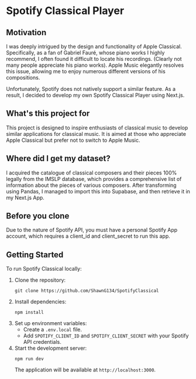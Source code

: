 # Spotify Classical Player


## Motivation
I was deeply intrigued by the design and functionality of Apple Classical. Specifically, as a fan of Gabriel Fauré, whose piano works I highly recommend, I often found it difficult to locate his recordings. (Clearly not many people appreciate his piano works). Apple Music elegantly resolves this issue, allowing me to enjoy numerous different versions of his compositions.

Unfortunately, Spotify does not natively support a similar feature. As a result, I decided to develop my own Spotify Classical Player using Next.js.

## What's this project for
This project is designed to inspire enthusiasts of classical music to develop similar applications for classical music.
It is aimed at those who appreciate Apple Classical but prefer not to switch to Apple Music.

## Where did I get my dataset?
I acquired the catalogue of classical composers and their pieces 100% legally from the IMSLP database, which provides a comprehensive list of information about the pieces of various composers. After transforming using Pandas, I managed to import this into Supabase, and then retrieve it in my Next.js App.

## Before you clone
Due to the nature of Spotify API, you must have a personal Spotify App account, which requires a client_id and client_secret to run this app.
## Getting Started

To run Spotify Classical locally:

1. Clone the repository:
   ```
   git clone https://github.com/ShawnG134/SpotifyClassical
   ```
2. Install dependencies:
   ```
   npm install
   ```
3. Set up environment variables:
    - Create a `.env.local` file.
    - Add `SPOTIFY_CLIENT_ID` and `SPOTIFY_CLIENT_SECRET` with your Spotify API credentials.
4. Start the development server:
   ```
   npm run dev
   ```
   The application will be available at `http://localhost:3000`.
